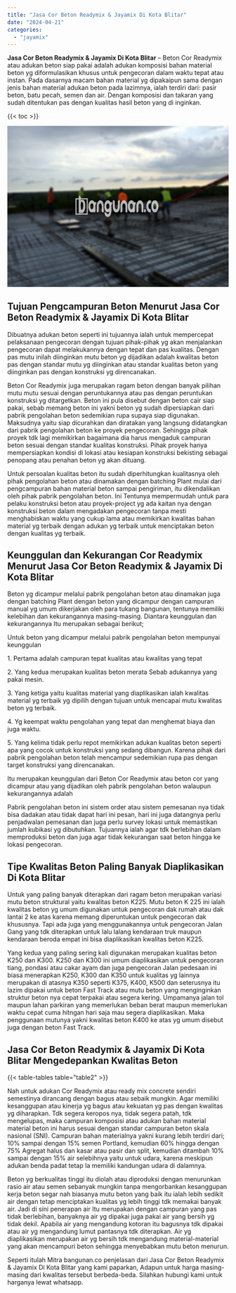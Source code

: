 ```yaml
---
title: "Jasa Cor Beton Readymix & Jayamix Di Kota Blitar"
date: "2024-04-21"
categories: 
  - "jayamix"
---
```


**Jasa Cor Beton Readymix & Jayamix Di Kota Blitar** – Beton Cor Readymix atau adukan beton siap pakai adalah adukan komposisi bahan material beton yg diformulasikan khusus untuk pengecoran dalam waktu tepat atau instan. Pada dasarnya macam bahan material yg dipakaipun sama dengan jenis bahan material adukan beton pada lazimnya, ialah terdiri dari: pasir beton, batu pecah, semen dan air. Dengan komposisi dan takaran yang sudah ditentukan pas dengan kualitas hasil beton yang di inginkan.

{{< toc >}}

![Jasa Cor Beton Readymix & Jayamix Di Kota Blitar](/images/jasa-cor-readymix-38.png)

## Tujuan Pengcampuran Beton Menurut Jasa Cor Beton Readymix & Jayamix Di Kota Blitar

Dibuatnya adukan beton seperti ini tujuannya ialah untuk mempercepat pelaksanaan pengecoran dengan tujuan pihak-pihak yg akan menjalankan pengecoran dapat melakukannya dengan tepat dan pas kualitas. Dengan pas mutu inilah diinginkan mutu beton yg dijadikan adalah kwalitas beton pas dengan standar mutu yg diinginkan atau standar kualitas beton yang diinginkan pas dengan konstruksi yg direncanakan.

Beton Cor Readymix juga merupakan ragam beton dengan banyak pilihan mutu mutu sesuai dengan peruntukannya atau pas dengan peruntukan konstruksi yg ditargetkan. Beton ini pula disebut dengan beton cair siap pakai, sebab memang beton ini yakni beton yg sudah dipersiapkan dari pabrik pengolahan beton sedemikian rupa supaya siap digunakan. Maksudnya yaitu siap dicurahkan dan diratakan yang langsung didatangkan dari pabrik pengolahan beton ke proyek pengecoran. Sehingga pihak proyek tdk lagi memikirkan bagaimana dia harus mengaduk campuran beton sesuai dengan standar kualitas konstruksi. Pihak proyek hanya mempersiapkan kondisi di lokasi atau kesiapan konstruksi bekisting sebagai penopang atau penahan beton yg akan dituang.

Untuk persoalan kualitas beton itu sudah diperhitungkan kualitasnya oleh pihak pengolahan beton atau dinamakan dengan batching Plant mulai dari pengcampuran bahan material beton sampai pengiriman, itu dikendalikan oleh pihak pabrik pengolahan beton. Ini Tentunya mempermudah untuk para pelaku konstruksi beton atau proyek-project yg ada kaitan nya dengan konstruksi beton dalam mengadakan pengecoran tanpa mesti menghabiskan waktu yang cukup lama atau memikirkan kwalitas bahan material yg terbaik dengan adukan yg terbaik untuk menciptakan beton dengan kualitas yg terbaik.

## Keunggulan dan Kekurangan Cor Readymix Menurut Jasa Cor Beton Readymix & Jayamix Di Kota Blitar

Beton yg dicampur melalui pabrik pengolahan beton atau dinamakan juga dengan batching Plant dengan beton yang dicampur dengan campuran manual yg umum dikerjakan oleh para tukang bangunan, tentunya memiliki kelebihan dan kekurangannya masing-masing. Diantara keunggulan dan kekurangannya Itu merupakan sebagai berikut;

Untuk beton yang dicampur melalui pabrik pengolahan beton mempunyai keunggulan

1\. Pertama adalah campuran tepat kualitas atau kwalitas yang tepat

2\. Yang kedua merupakan kualitas beton merata Sebab adukannya yang pakai mesin.

3\. Yang ketiga yaitu kualitas material yang diaplikasikan ialah kwalitas material yg terbaik yg dipilih dengan tujuan untuk mencapai mutu kwalitas beton yg terbaik.

4\. Yg keempat waktu pengolahan yang tepat dan menghemat biaya dan juga waktu.

5\. Yang kelima tidak perlu repot memikirkan adukan kualitas beton seperti apa yang cocok untuk konstruksi yang sedang dibangun. Karena pihak dari pabrik pengolahan beton telah mencampur sedemikian rupa pas dengan target konstruksi yang direncanakan.

Itu merupakan keunggulan dari Beton Cor Readymix atau beton cor yang dicampur atau yang dijadikan oleh pabrik pengolahan beton walaupun kekurangannya adalah

Pabrik pengolahan beton ini sistem order atau sistem pemesanan nya tidak bisa dadakan atau tidak dapat hari ini pesan, hari ini juga datangnya perlu penjadwalan pemesanan dan juga perlu survey lokasi untuk memastikan jumlah kubikasi yg dibutuhkan. Tujuannya ialah agar tdk berlebihan dalam memproduksi beton dan juga agar tidak kekurangan saat beton hingga ke lokasi pengecoran.

## Tipe Kwalitas Beton Paling Banyak Diaplikasikan Di Kota Blitar

Untuk yang paling banyak diterapkan dari ragam beton merupakan variasi mutu beton struktural yaitu kwalitas beton K225. Mutu beton K 225 ini ialah kwalitas beton yg umum digunakan untuk pengecoran dak rumah atau dak lantai 2 ke atas karena memang diperuntukan untuk pengecoran dak khususnya. Tapi ada juga yang menggunakannya untuk pengecoran Jalan Gang yang tdk diterapkan untuk lalu lalang kendaraan truk maupun kendaraan beroda empat ini bisa diaplikasikan kwalitas beton K225.

Yang kedua yang paling sering kali digunakan merupakan kualitas beton K250 dan K300. K250 dan K300 ini umum diaplikasikan untuk pengecoran tiang, pondasi atau cakar ayam dan juga pengecoran Jalan pedesaan ini biasa menerapkan K250, K300 dan K350 untuk kualitas yg lainnya merupakan di atasnya K350 seperti K375, K400, K500 dan seterusnya itu lazim dipakai untuk beton Fast Track atau mutu beton yang menginginkan struktur beton nya cepat terpakai atau segera kering. Umpamanya jalan tol maupun lahan parkiran yang memerlukan beban berat maupun memerlukan waktu cepat cuma hitngan hari saja mau segera diaplikasikan. Maka penggunaan mutunya yakni kwalitas beton K400 ke atas yg umum disebut juga dengan beton Fast Track.

## Jasa Cor Beton Readymix & Jayamix Di Kota Blitar Mengedepankan Kwalitas Beton

{{< table-tables table="table2" >}}

Nah untuk adukan Cor Readymix atau ready mix concrete sendiri semestinya dirancang dengan bagus atau sebaik mungkin. Agar memiliki kesanggupan atau kinerja yg bagus atau kekuatan yg pas dengan kwalitas yg diharapkan. Tdk segera keropos nya, tidak segera patah, tdk mengelupas, maka campuran komposisi atau adukan bahan material material beton ini harus sesuai dengan standar campuran beton skala nasional (SNI). Campuran bahan materialnya yakni kurang lebih terdiri dari; 10% sampai dengan 15% semen Portland, kemudian 60% hingga dengan 75% Agregat halus dan kasar atau pasir dan split, kemudian ditambah 10% sampai dengan 15% air selebihnya yaitu untuk udara, karena meskipun adukan benda padat tetap Ia memiliki kandungan udara di dalamnya.

Beton yg berkualitas tinggi itu diolah atau diproduksi dengan menurunkan rasio air atau semen sebanyak mungkin tanpa mengorbankan kesanggupan kerja beton segar nah biasanya mutu beton yang baik itu ialah lebih sedikit air dengan tetap menciptakan kualitas yg lebih tinggi tdk memakai banyak air. Jadi di sini penerapan air Itu merupakan dengan campuran yang pas tidak berlebihan, banyaknya air yg dipakai juga pakai air yang bersih yg tidak dekil. Apabila air yang mengandung kotoran itu bagusnya tdk dipakai atau air yg mengandung lumut pantasnya tdk diterapkan. Air yg diaplikasikan merupakan air yg bersih tdk mengandung material-material yang akan mencampuri beton sehingga menyebabkan mutu beton menurun.

Seperti itulah Mitra bangunan.co penjelasan dari Jasa Cor Beton Readymix & Jayamix Di Kota Blitar yang kami paparkan, Adapun untuk harga masing-masing dari kwalitas tersebut berbeda-beda. Silahkan hubungi kami untuk harganya lewat whatsapp.
